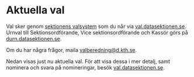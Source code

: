 # Aktuella val

Val sker genom [sektionens valsystem](https://val.datasektionen.se) som du når via [val.datasektionen.se](https://val.datasektionen.se). Urnval till Sektionsordförande, Vice sektionsordförande och Kassör görs på [durn.datasektionen.se](https://durn.datasektionen.se).

Om du har några frågor, maila [valberedning@d.kth.se](mailto:valberedning@d.kth.se).

Nedan visas just nu aktuella val. För att visa dessa i mer detalj, samt nominera och svara på nomineringar, besök [val.datasektionen.se](https://val.datasektionen.se).

<div id="elections"></div>
<script type="text/javascript" src="https://val.datasektionen.se/js/cors/component.js"></script>
